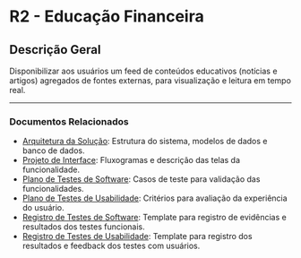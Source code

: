 # R2 - Educação Financeira

## Descrição Geral

Disponibilizar aos usuários um feed de conteúdos educativos (notícias e artigos) agregados de fontes externas, para visualização e leitura em tempo real.

---

### Documentos Relacionados

- [Arquitetura da Solução](./Arquitetura%20da%20Solu%C3%A7%C3%A3o.md): Estrutura do sistema, modelos de dados e banco de dados.
- [Projeto de Interface](./Projeto%20de%20Interface.md): Fluxogramas e descrição das telas da funcionalidade.
- [Plano de Testes de Software](./Plano%20de%20Testes%20de%20Software.md): Casos de teste para validação das funcionalidades.
- [Plano de Testes de Usabilidade](./Plano%20de%20Testes%20de%20Usabilidade.md): Critérios para avaliação da experiência do usuário.
- [Registro de Testes de Software](./Registro%20de%20Testes%20de%20Software.md): Template para registro de evidências e resultados dos testes funcionais.
- [Registro de Testes de Usabilidade](./Registro%20de%20Testes%20de%20Usabilidade.md): Template para registro dos resultados e feedback dos testes com usuários.
